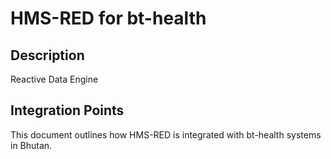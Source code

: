# HMS-RED for bt-health

## Description

Reactive Data Engine

## Integration Points

This document outlines how HMS-RED is integrated with bt-health systems in Bhutan.
